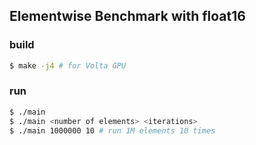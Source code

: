## Elementwise Benchmark with float16 ##

### build ###
```sh
$ make -j4 # for Volta GPU
```

### run ###
```sh
$ ./main
$ ./main <number of elements> <iterations>
$ ./main 1000000 10 # run 1M elements 10 times
```
